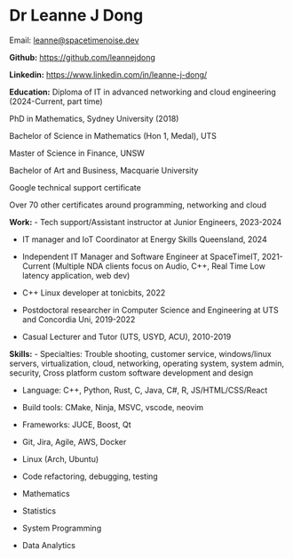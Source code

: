 # Dr Leanne J Dong

Email: leanne@spacetimenoise.dev

**Github:** https://github.com/leannejdong

**Linkedin:** https://www.linkedin.com/in/leanne-j-dong/

**Education:** Diploma of IT in advanced networking and cloud
engineering (2024-Current, part time)

PhD in Mathematics, Sydney University (2018)

Bachelor of Science in Mathematics (Hon 1, Medal), UTS

Master of Science in Finance, UNSW

Bachelor of Art and Business, Macquarie University

Google technical support certificate

Over 70 other certificates around programming, networking and cloud

**Work:** - Tech support/Assistant instructor at Junior Engineers,
2023-2024

-   IT manager and IoT Coordinator at Energy Skills Queensland, 2024

-   Independent IT Manager and Software Engineer at SpaceTimeIT,
    2021-Current (Multiple NDA clients focus on Audio, C++, Real Time
    Low latency application, web dev)

-   C++ Linux developer at tonicbits, 2022

-   Postdoctoral researcher in Computer Science and Engineering at UTS
    and Concordia Uni, 2019-2022

-   Casual Lecturer and Tutor (UTS, USYD, ACU), 2010-2019

**Skills:** - Specialties: Trouble shooting, customer service,
windows/linux servers, virtualization, cloud, networking, operating
system, system admin, security, Cross platform custom software
development and design

-   Language: C++, Python, Rust, C, Java, C#, R, JS/HTML/CSS/React

-   Build tools: CMake, Ninja, MSVC, vscode, neovim

-   Frameworks: JUCE, Boost, Qt

-   Git, Jira, Agile, AWS, Docker

-   Linux (Arch, Ubuntu)

-   Code refactoring, debugging, testing

-   Mathematics

-   Statistics

-   System Programming

-   Data Analytics
